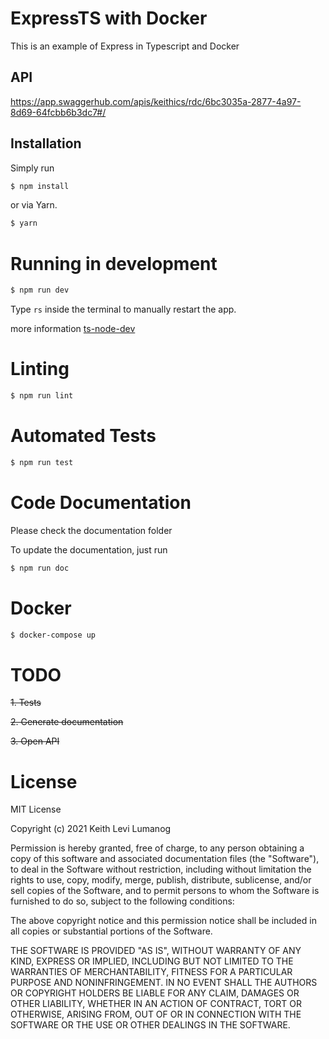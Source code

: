 # ExpressTS with Docker
This is an example of Express in Typescript and Docker

## API
https://app.swaggerhub.com/apis/keithics/rdc/6bc3035a-2877-4a97-8d69-64fcbb6b3dc7#/


## Installation

Simply run
```bash
$ npm install 
```

or via Yarn.
```bash
$ yarn 
```


# Running in development
```bash
$ npm run dev
```

Type `rs` inside the terminal to manually restart the app.

more information [ts-node-dev](https://www.npmjs.com/package/ts-node-dev)

# Linting

```bash
$ npm run lint
```

# Automated Tests

```bash
$ npm run test
```

# Code Documentation
Please check the documentation folder

To update the documentation, just run
```bash
$ npm run doc
```

# Docker

```bash
$ docker-compose up
```

# TODO
~~1. Tests~~

~~2. Generate documentation~~
   
~~3. Open API~~


# License

MIT License

Copyright (c) 2021 Keith Levi Lumanog

Permission is hereby granted, free of charge, to any person obtaining a copy
of this software and associated documentation files (the "Software"), to deal
in the Software without restriction, including without limitation the rights
to use, copy, modify, merge, publish, distribute, sublicense, and/or sell
copies of the Software, and to permit persons to whom the Software is
furnished to do so, subject to the following conditions:

The above copyright notice and this permission notice shall be included in all
copies or substantial portions of the Software.

THE SOFTWARE IS PROVIDED "AS IS", WITHOUT WARRANTY OF ANY KIND, EXPRESS OR
IMPLIED, INCLUDING BUT NOT LIMITED TO THE WARRANTIES OF MERCHANTABILITY,
FITNESS FOR A PARTICULAR PURPOSE AND NONINFRINGEMENT. IN NO EVENT SHALL THE
AUTHORS OR COPYRIGHT HOLDERS BE LIABLE FOR ANY CLAIM, DAMAGES OR OTHER
LIABILITY, WHETHER IN AN ACTION OF CONTRACT, TORT OR OTHERWISE, ARISING FROM,
OUT OF OR IN CONNECTION WITH THE SOFTWARE OR THE USE OR OTHER DEALINGS IN THE
SOFTWARE.



[https://github.com/microsoft/TypeScript-Node-Starter]: https://github.com/microsoft/TypeScript-Node-Starter
